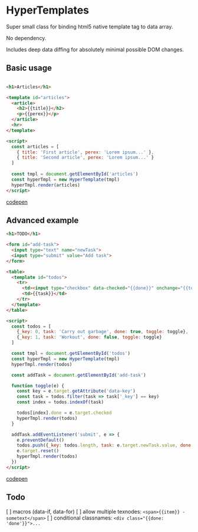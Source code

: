 # HyperTemplates

Super small class for binding html5 native template tag to data array.

No dependency.

Includes deep data diffing for absolutely minimal possible DOM changes.


## Basic usage

```html

<h1>Articles</h1>

<template id="articles">
  <article>
    <h2>{{title}}</h2>
    <p>{{perex}}</p>
  </article>
  <hr>
</template>

<script>
  const articles = [
    { title: 'First article', perex: 'Lorem ipsum...' },
    { title: 'Second article', perex: 'Lorem ipsum...' }
  ]
  
  const tmpl = document.getElementById('articles')
  const hyperTmpl = new HyperTemplate(tmpl)
  hyperTmpl.render(articles)
</script>
```

[codepen](https://codepen.io/anon/pen/KevXjq)

## Advanced example

```html
<h1>TODO</h1>

<form id="add-task">
  <input type="text" name="newTask">
  <input type="submit" value="Add task">
</form>

<table>
  <template id="todos">
    <tr>
      <td><input type="checkbox" data-checked="{{done}}" onchange="{{toggle}}" data-key="{{_key}}"></td>
      <td>{{task}}</td>
    </tr>
  </template>
</table>

<script>
  const todos = [
    {_key: 0, task: 'Carry out garbage', done: true, toggle: toggle},
    {_key: 1, task: 'Workout', done: false, toggle: toggle}
  ]

  const tmpl = document.getElementById('todos')
  const hyperTmpl = new HyperTemplate(tmpl)
  hyperTmpl.render(todos)

  const addTask = document.getElementById('add-task')

  function toggle(e) {
    const key = e.target.getAttribute('data-key')
    const task = todos.filter(task => task['_key'] == key)
    const index = todos.indexOf(task)

    todos[index].done = e.target.checked
    hyperTmpl.render(todos)
  }

  addTask.addEventListener('submit', e => {
    e.preventDefault()
    todos.push({_key: todos.length, task: e.target.newTask.value, done: false, toggle: toggle})
    e.target.reset()
    hyperTmpl.render(todos)
  })
</script>
```
[codepen](https://codepen.io/anon/pen/GGvOzW)
  
## Todo

[ ] macros (data-if, data-for)
[ ] allow multiple texnodes: `<span>{{item}} - sometext</span>`
[ ] conditional classnames: `<div class="{{done: 'done'}}">...`

